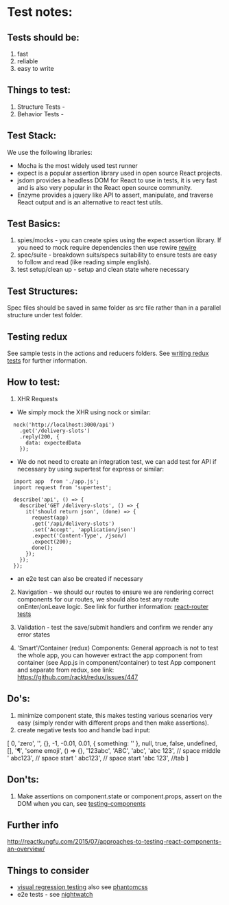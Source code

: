 # Test notes:

## Tests should be:
1. fast
2. reliable
3. easy to write

## Things to test:
1. Structure Tests -
2. Behavior Tests -

## Test Stack:
We use the following libraries:

* Mocha is the most widely used test runner
* expect is a popular assertion library used in open source React projects.
* jsdom provides a headless DOM for React to use in tests, it is very fast and is also very popular in the React open source community.
* Enzyme provides a jquery like API to assert, manipulate, and traverse React output and is an alternative to react test utils.

## Test Basics:
1. spies/mocks - you can create spies using the expect assertion library. If you need to mock require dependencies then use rewire [rewire](https://github.com/jhnns/rewire)
2. spec/suite - breakdown suits/specs suitability to ensure tests are easy to follow and read (like reading simple english).
3. test setup/clean up - setup and clean state where necessary

## Test Structures:
Spec files should be saved in same folder as src file rather than in a parallel structure under test folder.

## Testing redux
See sample tests in the actions and reducers folders. See [writing redux tests](http://rackt.org/redux/docs/recipes/WritingTests.html) for further information.

## How to test:
1. XHR Requests

  * We simply mock the XHR using nock or similar:

```
  nock('http://localhost:3000/api')
    .get('/delivery-slots')
    .reply(200, {
      data: expectedData
    });
```

  * We do not need to create an integration test, we can add test for API if necessary by using supertest for express or similar:

```
  import app  from './app.js';
  import request from 'supertest';

  describe('api', () => {
    describe('GET /delivery-slots', () => {
      it('should return json', (done) => {
        request(app)
        .get('/api/delivery-slots')
        .set('Accept', 'application/json')
        .expect('Content-Type', /json/)
        .expect(200);
        done();
      });
    });
  });
```
  * an e2e test can also be created if necessary

2. Navigation  - we should our routes to ensure we are rendering correct components for our routes, we should also test any route onEnter/onLeave logic. See link for further information:
[react-router tests](https://github.com/rackt/react-router/tree/master/modules/__tests__)

3. Validation - test the save/submit handlers and confirm we render any error states

4. 'Smart'/Container (redux) Components:
General approach is not to test the whole app, you can however extract the app component from container (see App.js in component/container) to test App component and separate from redux, see link: https://github.com/rackt/redux/issues/447

## Do's:
1. minimize component state, this makes testing various scenarios very easy (simply render with different props and then make assertions).
2. create negative tests too and handle bad input:

[
  0,
  'zero',
  '',
  {},
  -1,
  -0.01,
  0.01,
  { something: '' },
  null,
  true,
  false,
  undefined,
  [],
  '¶',
  'some emoji',
  () => {},
  '123abc',
  'ABC',
  'abc',
  'abc 123', // space middle
  ' abc123', // space start
  ' abc123', // space start
  'abc  123', //tab
]

## Don'ts:
1. Make assertions on component.state or component.props, assert on the DOM when you can, see [testing-components](
https://github.com/ryanflorence/react-training/blob/gh-pages/lessons/02-testing-components.md)

## Further info
http://reactkungfu.com/2015/07/approaches-to-testing-react-components-an-overview/

## Things to consider
* [visual regression testing](http://www.rightmove.co.uk/dev/blog/visual-regression-automation/) also see [phantomcss](https://css-tricks.com/visual-regression-testing-with-phantomcss/)
* e2e tests - see [nightwatch](http://nightwatchjs.org/)
